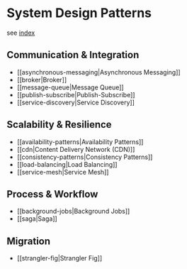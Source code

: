 # System Design Patterns

see [index](./index.md)

## Communication & Integration

* [[asynchronous-messaging|Asynchronous Messaging]]
* [[broker|Broker]]
* [[message-queue|Message Queue]]
* [[publish-subscribe|Publish-Subscribe]]
* [[service-discovery|Service Discovery]]

## Scalability & Resilience

* [[availability-patterns|Availability Patterns]]
* [[cdn|Content Delivery Network (CDN)]]
* [[consistency-patterns|Consistency Patterns]]
* [[load-balancing|Load Balancing]]
* [[service-mesh|Service Mesh]]

## Process & Workflow

* [[background-jobs|Background Jobs]]
* [[saga|Saga]]

## Migration

* [[strangler-fig|Strangler Fig]]
